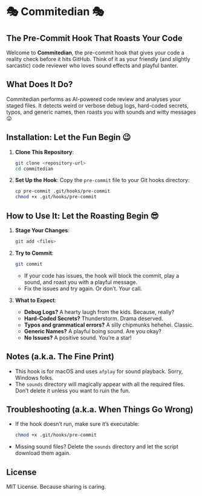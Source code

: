 # 🎭 Commitedian 🎭
## The Pre-Commit Hook That Roasts Your Code

Welcome to **Commitedian**, the pre-commit hook that gives your code a reality check before it hits GitHub. Think of it as your friendly (and slightly sarcastic) code reviewer who loves sound effects and playful banter.

## What Does It Do?
Commitedian performs as AI-powered code review and analyses your staged files. It detects weird or verbose debug logs, hard-coded secrets, typos, and generic names, then roasts you with sounds and witty messages 😛

## Installation: Let the Fun Begin 😉

1. **Clone This Repository**:
   ```bash
   git clone <repository-url>
   cd commitedian
   ```

2. **Set Up the Hook**:
   Copy the `pre-commit` file to your Git hooks directory:
   ```bash
   cp pre-commit .git/hooks/pre-commit
   chmod +x .git/hooks/pre-commit
   ```

## How to Use It: Let the Roasting Begin 😎

1. **Stage Your Changes**:
   ```bash
   git add <files>
   ```

2. **Try to Commit**:
   ```bash
   git commit
   ```
   - If your code has issues, the hook will block the commit, play a sound, and roast you with a playful message.
   - Fix the issues and try again. Or don’t. Your call.

3. **What to Expect**:
   - **Debug Logs?** A hearty laugh from the kids. Because, really?
   - **Hard-Coded Secrets?** Thunderstorm. Drama deserved.
   - **Typos and grammatical errors?** A silly chipmunks hehehei. Classic.
   - **Generic Names?** A playful boing sound. Are you okay?
   - **No Issues?** A positive sound. You’re a star!

## Notes (a.k.a. The Fine Print)
- This hook is for macOS and uses `afplay` for sound playback. Sorry, Windows folks.
- The `sounds` directory will magically appear with all the required files. Don’t delete it unless you want to ruin the fun.

## Troubleshooting (a.k.a. When Things Go Wrong)
- If the hook doesn’t run, make sure it’s executable:
  ```bash
  chmod +x .git/hooks/pre-commit
  ```
- Missing sound files? Delete the `sounds` directory and let the script download them again.

## License
MIT License. Because sharing is caring.
